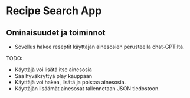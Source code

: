 # Recipe Search App

## Ominaisuudet ja toiminnot

- Sovellus hakee reseptit käyttäjän ainesosien perusteella chat-GPT:ltä.


TODO:
- Käyttäjä voi lisätä itse ainesosia
- Saa hyväksyttyä play kauppaan
- Käyttäjä voi hakea, lisätä ja poistaa ainesosia.
- Käyttäjän lisäämät ainesosat tallennetaan JSON tiedostoon.
